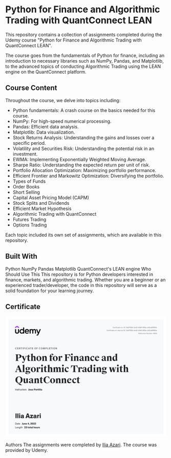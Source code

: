 # Python for Finance and Algorithmic Trading with QuantConnect LEAN
This repository contains a collection of assignments completed during the Udemy course "Python for Finance and Algorithmic Trading with QuantConnect LEAN".

The course goes from the fundamentals of Python for finance, including an introduction to necessary libraries such as NumPy, Pandas, and Matplotlib, to the advanced topics of conducting Algorithmic Trading using the LEAN engine on the QuantConnect platform.

## Course Content
Throughout the course, we delve into topics including:

- Python fundamentals: A crash course on the basics needed for this course.
- NumPy: For high-speed numerical processing.
- Pandas: Efficient data analysis.
- Matplotlib: Data visualization.
- Stock Returns Analysis: Understanding the gains and losses over a specific period.
- Volatility and Securities Risk: Understanding the potential risk in an investment.
- EWMA: Implementing Exponentially Weighted Moving Average.
- Sharpe Ratio: Understanding the expected return per unit of risk.
- Portfolio Allocation Optimization: Maximizing portfolio performance.
- Efficient Frontier and Markowitz Optimization: Diversifying the portfolio.
- Types of Funds
- Order Books
- Short Selling
- Capital Asset Pricing Model (CAPM)
- Stock Splits and Dividends
- Efficient Market Hypothesis
- Algorithmic Trading with QuantConnect
- Futures Trading
- Options Trading

Each topic included its own set of assignments, which are available in this repository.

## Built With
Python
NumPy
Pandas
Matplotlib
QuantConnect's LEAN engine
Who Should Use This
This repository is for Python developers interested in finance, markets, and algorithmic trading. Whether you are a beginner or an experienced trader/developer, the code in this repository will serve as a solid foundation for your learning journey.

## Certificate
![course certificate](https://github.com/iliaaz101/Algorithmic-Trading-Python/blob/main/Certificate.jpg)

Authors
The assignments were completed by [Ilia Azari](https://github.com/iliaaz101). The course was provided by Udemy.
